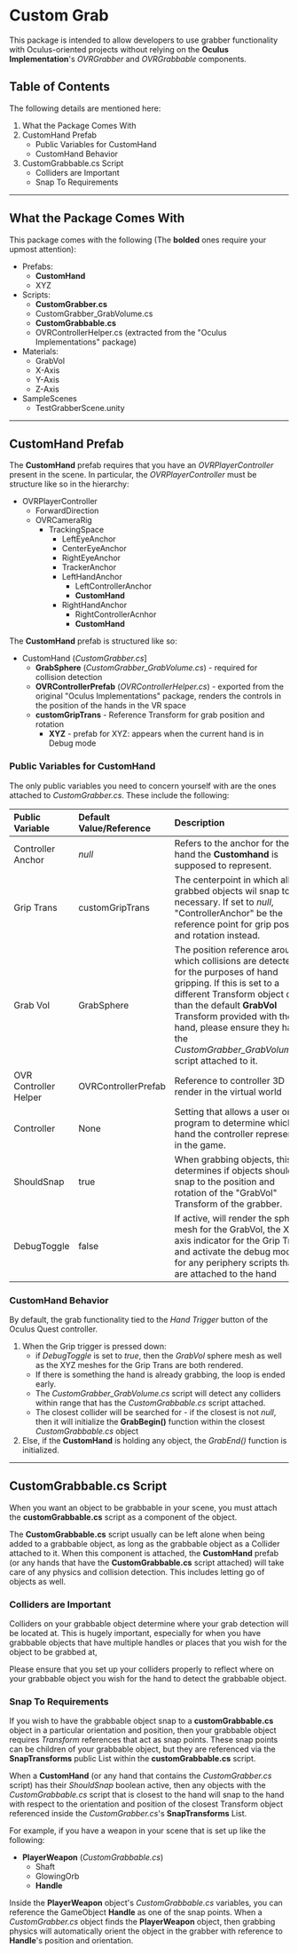 # Custom Grab

This package is intended to allow developers to use grabber functionality with Oculus-oriented projects without relying on the __Oculus Implementation__'s _OVRGrabber_ and _OVRGrabbable_ components.

## Table of Contents

The following details are mentioned here:
1. What the Package Comes With
2. CustomHand Prefab
    * Public Variables for CustomHand
    * CustomHand Behavior
3. CustomGrabbable.cs Script
    * Colliders are Important
    * Snap To Requirements

---

## What the Package Comes With

This package comes with the following (The __bolded__ ones require your upmost attention):
* Prefabs:
    * __CustomHand__
    * XYZ
* Scripts:
    * __CustomGrabber.cs__
    * CustomGrabber_GrabVolume.cs
    * __CustomGrabbable.cs__
    * OVRControllerHelper.cs (extracted from the "Oculus Implementations" package)
* Materials:
    * GrabVol
    * X-Axis
    * Y-Axis
    * Z-Axis
* SampleScenes
    * TestGrabberScene.unity

---

## CustomHand Prefab

The __CustomHand__ prefab requires that you have an _OVRPlayerController_ present in the scene. In particular, the _OVRPlayerController_ must be structure like so in the hierarchy:

* OVRPlayerController
    * ForwardDirection
    * OVRCameraRig
        * TrackingSpace
            * LeftEyeAnchor
            * CenterEyeAnchor
            * RightEyeAnchor
            * TrackerAnchor
            * LeftHandAnchor
                * LeftControllerAnchor
                * __CustomHand__
            * RightHandAnchor
                * RightControllerAcnhor
                * __CustomHand__

The __CustomHand__ prefab is structured like so:

* CustomHand (_CustomGrabber.cs_]
    * __GrabSphere__ (*CustomGrabber_GrabVolume.cs*) - required for collision detection
    * __OVRControllerPrefab__ (_OVRControllerHelper.cs_) - exported from the original "Oculus Implementations" package, renders the controls in the position of the hands in the VR space
    * __customGripTrans__ - Reference Transform for grab position and rotation
        * __XYZ__ - prefab for XYZ: appears when the current hand is in Debug mode

### Public Variables for CustomHand

The only public variables you need to concern yourself with are the ones attached to _CustomGrabber.cs_. These include the following:

|Public Variable|Default Value/Reference|Description|Required?|
|:---|:---|:---|:---|
|Controller Anchor|_null_|Refers to the anchor for the hand the __Customhand__ is supposed to represent.|Yes|
|Grip Trans|customGripTrans|The centerpoint in which all grabbed objects wil snap to if necessary. If set to _null_, "ControllerAnchor" be the reference point for grip position and rotation instead.|Try to leave alone, safe to set to _null_|
|Grab Vol|GrabSphere|The position reference around which collisions are detected for the purposes of hand gripping. If this is set to a different Transform object other than the default __GrabVol__ Transform provided with the hand, please ensure they have the *CustomGrabber_GrabVolume.cs* script attached to it.|Yes|
|OVR Controller Helper|OVRControllerPrefab|Reference to controller 3D render in the virtual world|Yes|
|Controller|None|Setting that allows a user or program to determine which hand the controller represents in the game.|Yes|
|ShouldSnap|true|When grabbing objects, this determines if objects should snap to the position and rotation of the "GrabVol" Transform of the grabber.|No|
|DebugToggle|false|If active, will render the sphere mesh for the GrabVol, the XYZ axis indicator for the Grip Trans, and activate the debug mode for any periphery scripts that are attached to the hand|No|

### CustomHand Behavior

By default, the grab functionality tied to the _Hand Trigger_ button of the Oculus Quest controller.
1. When the Grip trigger is pressed down:
    * if _DebugToggle_ is set to _true_, then the _GrabVol_ sphere mesh as well as the XYZ meshes for the Grip Trans are both rendered.
    * If there is something the hand is already grabbing, the loop is ended early.
    * The *CustomGrabber_GrabVolume.cs* script will detect any colliders within range that has the _CustomGrabbable.cs_ script attached.
    * The closest collider will be searched for - if the closest is not _null_, then it will initialize the __GrabBegin()__ function within the closest _CustomGrabbable.cs_ object
2. Else, if the __CustomHand__ is holding any object, the _GrabEnd()_ function is initialized. 

---

## CustomGrabbable.cs Script

When you want an object to be grabbable in your scene, you must attach the __customGrabbable.cs__ script as a component of the object. 

The __CustomGrabbable.cs__ script usually can be left alone when being added to a grabbable object, as long as the grabbable object as a Collider attached to it. When this component is attached, the __CustomHand__ prefab (or any hands that have the __CustomGrabbable.cs__ script attached) will take care of any physics and collision detection. This includes letting go of objects as well.

### Colliders are Important

Colliders on your grabbable object determine where your grab detection will be located at. This is hugely important, especially for when you have grabbable objects that have multiple handles or places that you wish for the object to be grabbed at, 

Please ensure that you set up your colliders properly to reflect where on your grabbable object you wish for the hand to detect the grabbable object.

### Snap To Requirements

If you wish to have the grabbable object snap to a __customGrabbable.cs__ object in a particular orientation and position, then your grabbable object requires _Transform_ references that act as snap points. These snap points can be children of your grabbable object, but they are referenced via the __SnapTransforms__ public List within the __customGrabbable.cs__ script.

When a __CustomHand__ (or any hand that contains the _CustomGrabber.cs_ script) has their _ShouldSnap_ boolean active, then any objects with the _CustomGrabbable.cs_ script that is closest to the hand will snap to the hand with respect to the orientation and position of the closest Transform object referenced inside the _CustomGrabber.cs_'s __SnapTransforms__ List.

For example, if you have a weapon in your scene that is set up like the following:
* __PlayerWeapon__ (_CustomGrabbable.cs_)
    * Shaft
    * GlowingOrb
    * __Handle__

Inside the __PlayerWeapon__ object's _CustomGrabbable.cs_ variables, you can reference the GameObject __Handle__ as one of the snap points. When a _CustomGrabber.cs_ object finds the __PlayerWeapon__ object, then grabbing physics will automatically orient the object in the grabber with reference to __Handle__'s position and orientation.


